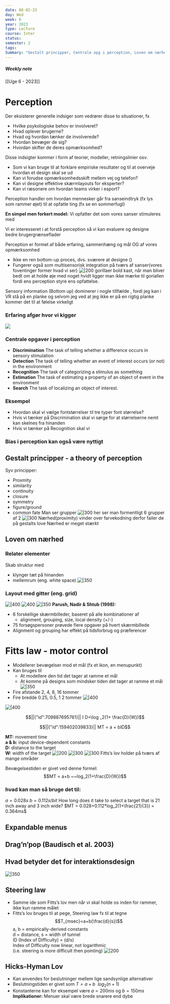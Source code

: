 ```yaml
---
date: 08-02-23
day: Wed
week: 6
year: 2023
type: Lecture
course: Inter
status: 
semester: 2
tags:
Summary: "Gestalt principper, Centrale opg i perception, Loven om nærhed, fitts law"
---
```

##### Weekly note
[[Uge 6 - 2023]]

# Perception 
Der eksisterer generelle indsiger som vedrører disse to situationer, fx  
- Hvilke psykologiske behov er involveret?
- Hvad oplever brugerne? 
- Hvad og hvordan tænker de involverede?  
- Hvordan bevæger de sig?  
- Hvordan skifter de deres opmærksomhed?  


Disse indsigter kommer i form af teorier, modeller, retningslinier osv.  
- Som vi kan bruge til at forklare empiriske resultater og til at overveje hvordan et design skal se ud  
- Kan vi forudse opmærksomhedsskift mellem vej og telefon?  
- Kan vi designe effektive skærmlayouts for eksperter?  
- Kan vi ræsonere om hvordan teams virker i esport?  

Perception handler om hvordan mennesker går fra sanseindtryk (fx lys  
som rammer øjet) til at opfatte ting (fx se en sommerfugl)

**En simpel men forkert model:** Vi opfatter det som vores sanser stimuleres med

Vi er interesseret i at forstå perception så vi kan evaluere og designe  
bedre brugergrænseflader

Perception er formet af både  erfaring, sammenhæng og mål  OG af vores opmærksomhed  
- Ikke en ren bottom-up proces, dvs. sværere at designe  ()
- Fungerer også som multisensorisk integration på tværs af sanser(vores foventinger former hvad vi ser)
![|200](https://i.imgur.com/Ngv1e1A.png)
gorillaer bold kast, når man bliver bedt om at holde øje med noget hvidt ligger man ikke mærke til goriallen fordi ens perception styre ens opfattelse. 

Sensory information (Bottom up) dominerer i nogle tillfælde , fordi jeg kan i VR stå på en planke og selvom jeg ved at jeg ikke er på en rigtig planke kommer det til at følelse virkeligt
### Erfaring afgør hvor vi kigger
![](https://i.imgur.com/uxXcU4z.png)
### Centrale opgaver i perception
- **Discrimination** The task of telling whether a difference occurs in sensory stimulation  
- **Detection** The task of telling whether an event of interest occurs (or not) in the environment  
- **Recognition** The task of categorizing a stimulus as something  
- **Estimation** The task of estimating a property of an object of event in the environment  
- **Search** The task of localizing an object of interest.
### Eksempel 
- Hvordan skal vi vælge fontstørrelser til tre typer font størrelse?  
- Hvis vi tænker på Discrimination skal vi sørge for at størrelserne nemt kan skelnes fra hinanden  
- Hvis vi tænker på Recognition skal vi
### Bias i perception kan også være nyttigt

## Gestalt principper - a theory of perception 
Syv principper:  
- Proxmity 
- similarity
- continuity
- closure
- symmetry
- figure/ground 
- common fate
Man ser grupper 
![|300](https://i.imgur.com/GqPoz8Y.png)
her ser man formentligt 6 grupper af 2
![|300](https://i.imgur.com/ISrruPQ.png)
Nærhed(proximity) vinder over farvekodning derfor failer de på gestalts love
Nærhed er meget stærkt 
## Loven om nærhed 
### Relater elementer
Skab struktur med  
- klynger tæt på hinanden  
- mellemrum (eng. white space)
![|350](https://i.imgur.com/iKqi7hF.png)
### Layout med gitter (eng. grid)
![|400](https://i.imgur.com/LCqW9fU.png)
![400](https://i.imgur.com/0BCz7VA.png)
![|350](https://i.imgur.com/Df5XQve.png)
**Parush, Nadir & Shtub (1998):**
- 6 forskellige skærmbilleder, baseret på alle kombinationer af  
	- alignment, grouping, size, local density (+/-)  
- 75 forsøgspersoner prøvede flere opgaver på hvert skærmbillede  
- Alignment og grouping har effekt på tidsforbrug og præferencer
# Fitts law - motor control 
- Modellerer bevægelser mod et mål (fx et ikon, en menupunkt)  
- Kan bruges til  
	- At modellere den tid det tager at ramme et mål  
	- At komme på designs som mindsker tiden det tager at ramme et mål  
![|350](https://i.imgur.com/4spIUYE.png)
- Fire afstande 2, 4, 8, 16 tommer
- Fire bredde 0.25, 0.5, 1 2 tommer
![|400](https://i.imgur.com/ZJWaEjS.png)

![|400](https://i.imgur.com/uECPkmf.png)
```math
||{"id":709887695761}||
I D=\log _2(1+ \frac{D}{W})
```
```math
||{"id":159402039833}||

MT = a + bID
```
**MT:** movement time  
**a & b:** input device-dependent  constants  
**D:** distance to the target  
**W:** width of the target
![|200](https://i.imgur.com/bE52Wdl.png)
![|300](https://i.imgur.com/ruLHAl5.png)
![|300](https://i.imgur.com/X5SUeHO.png)
Fitts’s lov holder på tværs af mange områder  

Bevægelsestiden er givet ved denne formel:
$$MT = a+b ~~log_2(1+\frac{D}{W})$$
### hvad kan man så bruge det til:
$a=0.028s$
$b = 0.112s/bit$
How long does it take to select a target that is 21 inch away and 3 inch wide?
$MT = 0.028+0.112*log_2(1+\frac{21}{3}) = 0.364ms$
## Expandable menus
## Drag’n’pop (Baudisch et al. 2003)
## Hvad betyder det for interaktionsdesign
![|350](https://i.imgur.com/qCEoMJg.png)
## Steering law
- Samme ide som Fitts’s lov men når vi skal holde os inden for rammer, ikke kun ramme målet  
- Fitts’s lov bruges til at pege, Steering law fx til at tegne
$$T_{msec}=a+b(\frac{d}{s})$$
a, b = empirically-derived constants  
d = distance, s = width of tunnel  
ID (Index of Difficulty) = (d/s)  
Index of Difficulty now linear, not logarithmic  
(i.e. steering is more difficult then pointing)
![|200](https://i.imgur.com/2H8jxYW.png)

## Hicks-Hyman Lov
- Kan anvendes for beslutninger mellem lige sandsynlige alternativer  
- Beslutningstiden er givet som  $T = a + b ~~ log_2(n + 1)$  
- Konstanterne kan for eksempel være $a = 200ms$ og $b = 150ms$
**Implikationer:** Menuer skal være brede snarere end dybe
